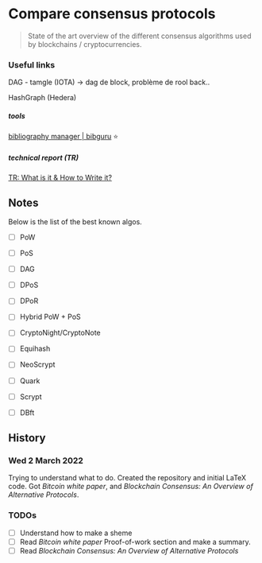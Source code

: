 # Compare consensus protocols

> State of the art overview of the different consensus algorithms used by blockchains / cryptocurrencies.

### Useful links

DAG - tamgle (IOTA) -> dag de block, problème de rool back..

HashGraph (Hedera)




##### tools

[bibliography manager | bibguru](https://github.com/0nyr/compare-consensus-protocols) ⭐️

##### technical report (TR)

[TR: What is it &amp; How to Write it?](https://blog.bit.ai/technical-report/)

## Notes

Below is the list of the best known algos.

* [ ] PoW
* [ ] PoS
* [ ] DAG
* [ ] DPoS
* [ ] DPoR
* [ ] Hybrid PoW + PoS
* [ ] CryptoNight/CryptoNote
* [ ] Equihash
* [ ] NeoScrypt
* [ ] Quark
* [ ] Scrypt
* [ ] DBft



## History

### Wed 2 March 2022

Trying to understand what to do. Created the repository and initial LaTeX code. Got *Bitcoin white paper*, and *Blockchain Consensus: An Overview of Alternative Protocols*.


### TODOs

* [ ] Understand how to make a sheme
* [ ] Read *Bitcoin white paper* Proof-of-work section and make a summary.
* [ ] Read *Blockchain Consensus: An Overview of Alternative Protocols*

